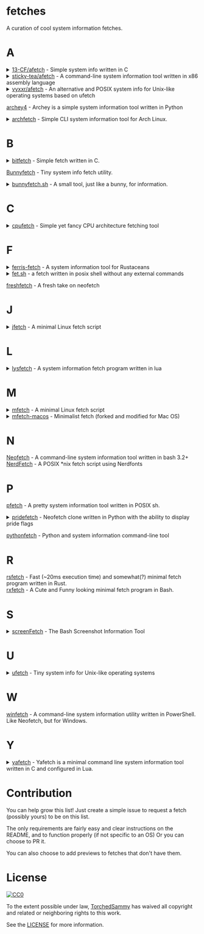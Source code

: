 # fetches
A curation of cool system information fetches.

# A
<details>
<summary>
<a href="https://github.com/13-CF/afetch">13-CF/afetch</a>
- Simple system info written in C 
</summary>
<img src="previews/afetch.png">
</details>
<details>
<summary>
<a href="https://github.com/sticky-tea/afetch">sticky-tea/afetch</a>
- A command-line system information tool written in x86 assembly language 
</summary>
<img src="previews/sticky-tea-afetch.png">
</details><details>
<summary>
<a href="https://github.com/vyxxr/afetch">vyxxr/afetch</a>
- An alternative and POSIX system info for Unix-like operating systems based on ufetch 
</summary>
<img src="previews/vyxxr-afetch.png">
</details>

[archey4](https://github.com/HorlogeSkynet/archey4) - Archey is a simple system information tool written in Python
<details>
<summary>
<a href="https://github.com/xxczaki/archfetch">archfetch</a>
- Simple CLI system information tool for Arch Linux.
</summary>
<img src="previews/archfetch.png">
</details>

# B
<details>
<summary>
<a href="https://gitlab.com/bit9tream/bitfetch">bitfetch</a>
- Simple fetch written in C.
</summary>
<img src="previews/bitfetch.png">
</details>

[Bunnyfetch](https://github.com/Luvella/Bunnyfetch) - Tiny system info fetch utility.  
<details>
<summary>
<a href="https://github.com/Luvella/bunnyfetch.sh">bunnyfetch.sh</a>
- A small tool, just like a bunny, for information.
</summary>
<img src="previews/bunnyfetch.sh.png">
</details>

# C
<details>
<summary>
<a href="https://github.com/Dr-Noob/cpufetch">cpufetch</a>
- Simple yet fancy CPU architecture fetching tool
</summary>
<img src="previews/cpufetch.png">
</details>

# F
<details>
<summary>
<a href="https://github.com/irevenko/ferris-fetch">ferris-fetch</a>
- A system information tool for Rustaceans
</summary>
<img src="previews/ferris-fetch.png" width="650">
</details>
<details>
<summary>
<a href="https://github.com/6gk/fet.sh">fet.sh</a>
- a fetch written in posix shell without any external commands
</summary>
<img src="previews/fet.sh.png">
</details>

[freshfetch](https://github.com/K4rakara/freshfetch) - A fresh take on neofetch  

# J
<details>
<summary>
<a href="https://github.com/Jimmysit0/jfetch">jfetch</a>
- A minimal Linux fetch script
</summary>
<img src="previews/jfetch.png">
</details>

# L
<details>
<summary>
<a href="https://github.com/LordOfTrident/lysfetch">lysfetch</a>
- A system information fetch program written in lua
</summary>
<img src="previews/lysfetch.png">
</details>

# M
<details>
<summary>
<a href="https://github.com/depsterr/mfetch">mfetch</a>
- A minimal Linux fetch script
</summary>
<img src="previews/mfetch.png">
</details>
<details>
<summary>
<a href="https://github.com/TechWiz-3/mfetch-macos">mfetch-macos</a>
- Minimalist fetch (forked and modified for Mac OS)
</summary>
<img src="previews/mfetch-macos.png">
</details>

# N
[Neofetch](https://github.com/dylanaraps/neofetch) - A command-line system information tool written in bash 3.2+  
[NerdFetch](https://github.com/ThatOneCalculator/NerdFetch) - A POSIX \*nix fetch script using Nerdfonts  

# P
[pfetch](https://github.com/dylanaraps/pfetch) - A pretty system information tool written in POSIX sh.
<details>
<summary>
<a href="https://github.com/charpointer/pridefetch">pridefetch</a>
- Neofetch clone written in Python with the ability to display pride flags
</summary>
<i>no im not trans, the colors are really nice tho</i>
<img src="previews/pridefetch.png">
</details>

[pythonfetch](https://github.com/beucismis/pythonfetch) - Python and system information command-line tool  

# R
[rsfetch](https://github.com/Phate6660/rsfetch) - Fast (~20ms execution time) and somewhat(?) minimal fetch program written in Rust.  
[rxfetch](https://github.com/Mangeshrex/rxfetch) - A Cute and Funny looking minimal fetch program in Bash. 

# S
<details>
<summary>
<a href="https://github.com/KittyKatt/screenFetch">screenFetch</a>
- The Bash Screenshot Information Tool
</summary>
<img src="previews/screenFetch.png">
</details>

# U
<details>
<summary>
<a href="https://gitlab.com/jschx/ufetch">ufetch</a>
- Tiny system info for Unix-like operating systems
</summary>
<img src="previews/ufetch.png">
</details>

# W
[winfetch](https://github.com/lptstr/winfetch) - A command-line system information utility written in PowerShell. Like Neofetch, but for Windows.  

# Y
<details>
<summary>
<a href="https://github.com/yrwq/yafetch">yafetch</a>
- Yafetch is a minimal command line system information tool written in C and configured in Lua.
</summary>
<img src="previews/yafetch.png">
</details>

# Contribution
You can help grow this list! Just create a simple issue to
request a fetch (possibly yours) to be on this list.  

The only requirements are fairly easy and clear instructions on the
README, and to function properly (if not specific to an OS)
Or you can choose to PR it.  

You can also choose to add previews to fetches that don't have them.

# License
[![CC0](https://i.creativecommons.org/p/zero/1.0/88x31.png)](https://creativecommons.org/publicdomain/zero/1.0/)

To the extent possible under law, [TorchedSammy](https://github.com/TorchedSammy) has waived all copyright and related or neighboring rights to this work.

See the [LICENSE](LICENSE) for more information.
